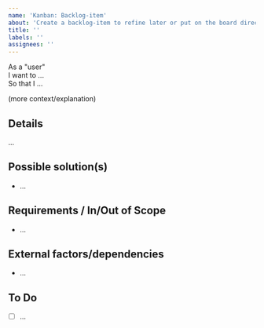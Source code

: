 ```yaml
---
name: 'Kanban: Backlog-item'
about: 'Create a backlog-item to refine later or put on the board directly.'
title: ''
labels: ''
assignees: ''
---
```


As a "user"  
I want to ...  
So that I ...  

(more context/explanation)


## Details
...


## Possible solution(s)
- ...


## Requirements / In/Out of Scope
- ...


## External factors/dependencies
- ...


## To Do
- [ ] ...
